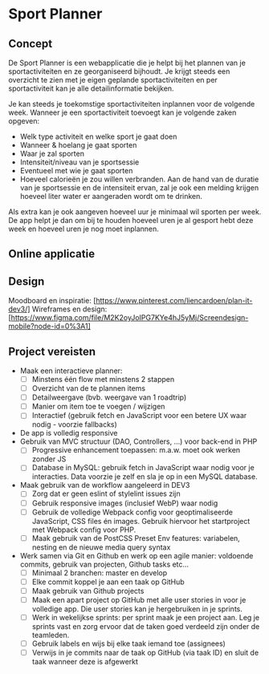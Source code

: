 Sport Planner
======
Concept
------
De Sport Planner is een webapplicatie die je helpt bij het plannen van je sportactiviteiten en ze georganiseerd bijhoudt. Je krijgt steeds een overzicht te zien met je eigen geplande sportactiviteiten en per sportactiviteit kan je alle detailinformatie bekijken. 

Je kan steeds je toekomstige sportactiviteiten inplannen voor de volgende week. Wanneer je een sportactiviteit toevoegt kan je volgende zaken opgeven:
* Welk type activiteit en welke sport je gaat doen
* Wanneer & hoelang je gaat sporten
* Waar je zal sporten
* Intensiteit/niveau van je sportsessie
* Eventueel met wie je gaat sporten
* Hoeveel calorieën je zou willen verbranden.
Aan de hand van de duratie van je sportsessie en de intensiteit ervan, zal je ook een melding krijgen hoeveel liter water er aangeraden wordt om te drinken.

Als extra kan je ook aangeven hoeveel uur je minimaal wil sporten per week. De app helpt je dan om bij te houden hoeveel uren je al gesport hebt deze week en hoeveel uren je nog moet inplannen.

Online applicatie
------

Design
------
Moodboard en inspiratie: [https://www.pinterest.com/liencardoen/plan-it-dev3/]
Wireframes en design: [https://www.figma.com/file/M2K2oyJoIPG7KYe4hJ5yMj/Screendesign-mobile?node-id=0%3A1]

Project vereisten
------
* Maak een interactieve planner:
	* [ ] Minstens één flow met minstens 2 stappen
	* [ ] Overzicht van de te plannen items
	* [ ] Detailweergave (bvb. weergave van 1 roadtrip)
	* [ ] Manier om item toe te voegen / wijzigen
	* [ ] Interactief (gebruik fetch en JavaScript voor een betere UX waar nodig - voorzie fallbacks)
* De app is volledig responsive
* Gebruik van MVC structuur (DAO, Controllers, …) voor back-end in PHP
	* [ ] Progressive enhancement toepassen: m.a.w. moet ook werken zonder JS
	* [ ] Database in MySQL: gebruik fetch in JavaScript waar nodig voor je interacties. Data voorzie je zelf en sla je op in een MySQL database.
* Maak gebruik van de workflow aangeleerd in DEV3 
	* [ ] Zorg dat er geen eslint of stylelint issues zijn
	* [ ] Gebruik responsive images (inclusief WebP) waar nodig
	* [ ] Gebruik de volledige Webpack config voor geoptimaliseerde JavaScript, CSS files én images. Gebruik hiervoor het startproject met Webpack config voor PHP.
	* [ ] Maak gebruik van de PostCSS Preset Env features: variabelen, nesting en de nieuwe media query syntax
* Werk samen via Git en Github en werk op een agile manier: voldoende commits, gebruik van projecten, Github tasks etc…
	* [ ] Minimaal 2 branchen: master en develop
	* [ ] Elke commit koppel je aan een taak op GitHub
	* [ ] Maak gebruik van Github projects
	* [ ] Maak een apart project op GitHub met alle user stories in voor je volledige app. Die user stories kan je hergebruiken in je sprints.
	* [ ] Werk in wekelijkse sprints: per sprint maak je een project aan. Leg je sprints vast en zorg ervoor dat de taken goed verdeeld zijn onder de teamleden.
	* [ ] Gebruik labels en wijs bij elke taak iemand toe (assignees)
	* [ ] Verwijs in je commits naar de taak op GitHub (via taak ID) en sluit de taak wanneer deze is afgewerkt